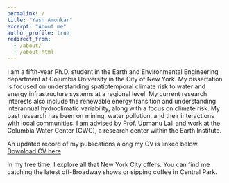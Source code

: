 ```yaml
---
permalink: /
title: "Yash Amonkar"
excerpt: "About me"
author_profile: true
redirect_from: 
  - /about/
  - /about.html
---
```


I am a fifth-year Ph.D. student in the Earth and Environmental Engineering department at Columbia University in the City of New York.
My dissertation is focused on understanding spatiotemporal climate risk to water and energy infrastructure systems at a regional level. 
My current research interests also include the renewable energy transition and understanding interannual hydroclimatic variability, along with a focus on climate risk. 
My past research has been on mining, water pollution, and their interactions with local communities. 
I am advised by Prof. Upmanu Lall and work at the Columbia Water Center (CWC), a research center within the Earth Institute.

An updated record of my publications along my CV is linked below. 
[Download CV here](http://yashamonkar.github.io/files/Academic_CV.pdf)


In my free time, I explore all that New York City offers. You can find me catching the latest off-Broadway shows or sipping coffee in Central Park.  
